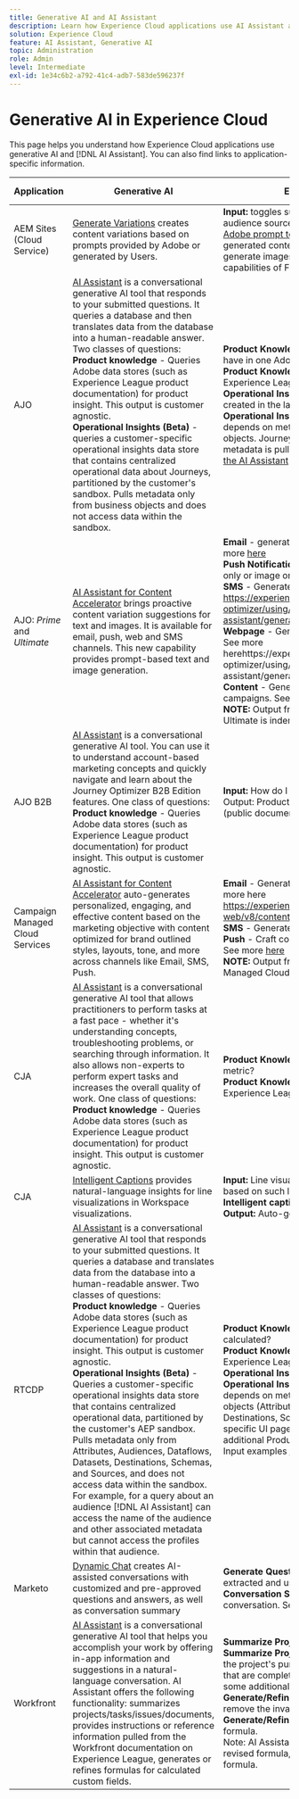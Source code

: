 ```yaml
---
title: Generative AI and AI Assistant
description: Learn how Experience Cloud applications use AI Assistant and generative AI.
solution: Experience Cloud
feature: AI Assistant, Generative AI
topic: Administration
role: Admin
level: Intermediate
exl-id: 1e34c6b2-a792-41c4-adb7-583de596237f
---
```


# Generative AI in Experience Cloud

This page helps you understand how Experience Cloud applications use generative AI and [!DNL AI Assistant]. You can also find links to application-specific information.

| Application | Generative AI | Examples of Input and Output | Adobe Firefly? |
|----------|------------|-----------|----------------|
| AEM Sites (Cloud Service)  | [Generate Variations](https://experienceleague.adobe.com/en/docs/experience-manager-cloud-service/content/generative-ai/generate-variations) creates content variations based on prompts provided by Adobe or generated by Users.| **Input:** toggles such as number of variations to generate; audience source / audience target; additional context; [Adobe prompt template](https://experienceleague.adobe.com/en/docs/experience-manager-cloud-service/content/generative-ai/generate-variations#get-started) [User generated prompt](https://experienceleague.adobe.com/en/docs/experience-manager-cloud-service/content/generative-ai/generate-variations#create-prompt) **Output:** generated content / market copy; also have the option to generate images in Adobe Express using the generative AI capabilities of Firefly. See [Generate Image](https://experienceleague.adobe.com/en/docs/experience-manager-cloud-service/content/generative-ai/generate-variations#generate-image)  | Yes|
| AJO | [AI Assistant](https://experienceleague.adobe.com/en/docs/experience-platform/ai-assistant/home) is a conversational generative AI tool that responds to your submitted questions. It queries a database and then translates data from the database into a human-readable answer. Two classes of questions:<br>**Product knowledge** - Queries Adobe data stores (such as Experience League product documentation) for product insight. This output is customer agnostic. <br>**Operational Insights (Beta)** - queries a customer-specific operational insights data store that contains centralized operational data about Journeys, partitioned by the customer's sandbox. Pulls metadata only from business objects and does not access data within the sandbox.|**Product Knowledge Input:** How many live activities can I have in one Adobe Journey Optimizer sandbox?<br>**Product Knowledge Output:** Product Knowledge pulls from Experience League (public documentation). <br>**Operational Insights Input:** How many Journeys have been created in the last seven days? <br>**Operational Insights Output:** Operational Insights output depends on metadata pulled from customer's business objects. Journeys is the only object available in AJO, and metadata is pulled from the current sandbox. See [Work with the AI Assistant](https://experienceleague.adobe.com/en/docs/journey-optimizer/using/get-started/ai-assistant) and [here](https://fieldreadiness-adobe.highspot.com/items/6661f1c132683fd5e6a8adf4?lfrm=srp.1#11) | No |
| AJO: _Prime_ and _Ultimate_  | [AI Assistant for Content Accelerator](https://experienceleague.adobe.com/en/docs/journey-optimizer/using/content-management/ai-assistant/gs-generative) brings proactive content variation suggestions for text and images. It is available for email, push, web and SMS channels. This new capability provides prompt-based text and image generation. | **Email** - generate a full email, text only or image only. See more [here](https://experienceleague.adobe.com/en/docs/journey-optimizer/using/content-management/ai-assistant/generative-email) <br> **Push Notification** - Generate a full push notification, text only or image only. See more [here](https://experienceleague.adobe.com/en/docs/journey-optimizer/using/content-management/ai-assistant/generative-push) <br> **SMS** - Generate a full SMS, or text only. See more here https://experienceleague.adobe.com/en/docs/journey-optimizer/using/content-management/ai-assistant/generative-sms <br> **Webpage** - Generate web page images or web page text. See more herehttps://experienceleague.adobe.com/en/docs/journey-optimizer/using/content-management/ai-assistant/generative-web <br> **Content** - Generate content for various messaging campaigns. See more [here](https://experienceleague.adobe.com/en/docs/journey-optimizer/using/content-management/ai-assistant/generative-web) <br> **NOTE:** Output from Content Accelerator in AJO Prime and Ultimate is indemnified. | Yes   |
| AJO B2B  | [AI Assistant](https://experienceleague.adobe.com/en/docs/journey-optimizer-b2b/user/get-started/ai-assistant) is a conversational generative AI tool. You can use it to understand account-based marketing concepts and quickly navigate and learn about the Journey Optimizer B2B Edition features. One class of questions: <br> **Product knowledge** - Queries Adobe data stores (such as Experience League product documentation) for product insight. This output is customer agnostic. | **Input:** How do I send an email in an account journey?Output: Product Knowledge pulls from Experience League (public documentation). See more [here](https://experienceleague.adobe.com/en/docs/journey-optimizer-b2b/user/get-started/ai-assistant)  | No   |
| Campaign Managed Cloud Services | [AI Assistant for Content Accelerator](https://experienceleague.adobe.com/en/docs/campaign-web/v8/content/ai-assistant/generative-gs) auto-generates personalized, engaging, and effective content based on the marketing objective with content optimized for brand outlined styles, layouts, tone, and more across channels like Email, SMS, Push. | **Email** - Generate a full email, text only or image only. See more here https://experienceleague.adobe.com/en/docs/campaign-web/v8/content/ai-assistant/generative-content <br> **SMS** - Generate full SMS or text only. See more [here](https://experienceleague.adobe.com/en/docs/campaign-web/v8/content/ai-assistant/generative-sms) <br> **Push** - Craft compelling messaging and generate content. See more [here](https://experienceleague.adobe.com/en/docs/campaign-web/v8/content/ai-assistant/generative-push) <br> **NOTE:** Output from Content Accelerator in Campaign Managed Cloud Services is indemnified. | Yes  |
| CJA   | [AI Assistant](https://experienceleague.adobe.com/en/docs/analytics-platform/using/cja-overview/ai-assistant?lang=en) is a conversational generative AI tool that allows practitioners to perform tasks at a fast pace - whether it's understanding concepts, troubleshooting problems, or searching through information. It also allows non-experts to perform expert tasks and increases the overall quality of work. One class of questions: <br> **Product knowledge** - Queries Adobe data stores (such as Experience League product documentation) for product insight. This output is customer agnostic. | **Product Knowledge Input:** How do I build a calculated metric? <br> **Product Knowledge Output:** Product Knowledge pulls from Experience League (public documentation). See more [here](https://experienceleague.adobe.com/en/docs/analytics-platform/using/cja-overview/ai-assistant)  | No |
| CJA    | [Intelligent Captions](https://experienceleague.adobe.com/en/docs/analytics-platform/using/cja-workspace/visualizations/intelligent-captions) provides natural-language insights for line visualizations in Workspace visualizations.| **Input:** Line visualizations. Captions are auto-generated based on such line visualizations when a user clicks **Intelligent captions**. <br> **Output:** Auto-generated natural-language captions. | No             |
| RTCDP | [AI Assistant](https://experienceleague.adobe.com/en/docs/experience-platform/ai-assistant/home) is a conversational generative AI tool that responds to your submitted questions. It queries a database and translates data from the database into a human-readable answer. Two classes of questions: <br> **Product knowledge** - Queries Adobe data stores (such as Experience League product documentation) for product insight. This output is customer agnostic. <br> **Operational Insights (Beta)** - Queries a customer-specific operational insights data store that contains centralized operational data, partitioned by the customer's AEP sandbox. Pulls metadata only from Attributes, Audiences, Dataflows, Datasets, Destinations, Schemas, and Sources, and does not access data within the sandbox. <br>For example, for a query about an audience [!DNL AI Assistant] can access the name of the audience and other associated metadata but cannot access the profiles within that audience. | **Product Knowledge Input:** How is profile richness calculated? <br> **Product Knowledge Output:** Product Knowledge pulls from Experience League (public documentation). <br> **Operational Insights Input:** How many datasets do I have? <br> **Operational Insights Output:** Operational Insights output depends on metadata pulled from Customer's business objects (Attributes, Audiences, Dataflows, Datasets, Destinations, Schemas, and Sources), and includes a link to specific UI page containing queried data. See the table for additional Product Knowledge and Operational Insights Input examples [here](https://experienceleague.adobe.com/en/docs/experience-platform/ai-assistant/home)  | No |
| Marketo  | [Dynamic Chat](https://experienceleague.adobe.com/en/docs/marketo/using/product-docs/demand-generation/dynamic-chat/dynamic-chat-overview) creates AI-assisted conversations with customized and pre-approved questions and answers, as well as conversation summary | **Generate Questions:** Provide URLs from which content is extracted and used to generate questions / responses. <br> **Conversation Summary:** Generates a summary of a chat conversation. See more [here](https://experienceleague.adobe.com/en/docs/marketo/using/product-docs/demand-generation/dynamic-chat/generative-ai/response-library)  | No |
| Workfront | [AI Assistant](https://experienceleague.adobe.com/en/docs/workfront/using/basics/ai-assistant/ai-assistant-overview) is a conversational generative AI tool that helps you accomplish your work by offering in-app information and suggestions in a natural-language conversation. AI Assistant offers the following functionality: summarizes projects/tasks/issues/documents, provides instructions or reference information pulled from the Workfront documentation on Experience League, generates or refines formulas for calculated custom fields.  | **Summarize Project Input:** Summarize this project <br> **Summarize Project Output:** Returns brief descriptions of the project's purpose and status, gives examples of tasks that are completed and that are still pending, and provides some additional details and notes.<br> **Generate/Refine Formula Input:** "Rewrite this formula to remove the invalid expression error." <br> **Generate/Refine Formula Output:** Generated or refined formula. <br>Note: AI Assistant may take a few moments to generate the revised formula, depending on size and complexity of the formula. | No  |

